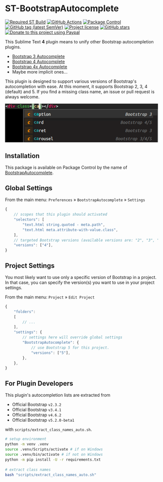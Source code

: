 # ST-BootstrapAutocomplete

[![Required ST Build](https://img.shields.io/badge/ST-4105+-orange.svg?style=flat-square&logo=sublime-text)](https://www.sublimetext.com)
[![GitHub Actions](https://img.shields.io/github/workflow/status/jfcherng-sublime/ST-BootstrapAutocomplete/Python?style=flat-square)](https://github.com/jfcherng-sublime/ST-BootstrapAutocomplete/actions)
[![Package Control](https://img.shields.io/packagecontrol/dt/BootstrapAutocomplete?style=flat-square)](https://packagecontrol.io/packages/BootstrapAutocomplete)
[![GitHub tag (latest SemVer)](https://img.shields.io/github/tag/jfcherng-sublime/ST-BootstrapAutocomplete?style=flat-square&logo=github)](https://github.com/jfcherng-sublime/ST-BootstrapAutocomplete/tags)
[![Project license](https://img.shields.io/github/license/jfcherng-sublime/ST-BootstrapAutocomplete?style=flat-square&logo=github)](https://github.com/jfcherng-sublime/ST-BootstrapAutocomplete/blob/st4/LICENSE)
[![GitHub stars](https://img.shields.io/github/stars/jfcherng-sublime/ST-BootstrapAutocomplete?style=flat-square&logo=github)](https://github.com/jfcherng-sublime/ST-BootstrapAutocomplete/stargazers)
[![Donate to this project using Paypal](https://img.shields.io/badge/paypal-donate-blue.svg?style=flat-square&logo=paypal)](https://www.paypal.me/jfcherng/5usd)

This Sublime Text **4** plugin means to unify other Bootstrap autocompletion plugins.

- [Bootstrap 3 Autocomplete](https://packagecontrol.io/packages/Bootstrap%203%20Autocomplete)
- [Bootstrap 4 Autocomplete](https://packagecontrol.io/packages/Bootstrap%204%20Autocomplete)
- [Bootstrap 4x Autocomplete](https://packagecontrol.io/packages/Bootstrap%204x%20Autocomplete)
- Maybe more implicit ones...

This plugin is designed to support various versions of Bootstrap's autocompletion with ease.
At this moment, it supports Bootstrap 2, 3, 4 (default) and 5. If you find a missing class name,
an issue or pull request is always welcome.

![screenshot-st4](https://raw.githubusercontent.com/jfcherng-sublime/ST-BootstrapAutocomplete/st4/docs/screenshot-st4.png)

## Installation

This package is available on Package Control by the name of [BootstrapAutocomplete](https://packagecontrol.io/packages/BootstrapAutocomplete).

## Global Settings

From the main menu: `Preferences` » `BootstrapAutocomplete` » `Settings`

```js
{
    // scopes that this plugin should activated
    "selectors": [
        "text.html string.quoted - meta.path",
        "text.html meta.attribute-with-value.class",
    ],
    // targeted Bootstrap versions (available versions are: "2", "3", "4", "5")
    "versions": ["4"],
}
```

## Project Settings

You most likely want to use only a specific version of Bootstrap in a project.
In that case, you can specify the version(s) you want to use in your project settings.

From the main menu: `Project` » `Edit Project`

```js
{
    "folders":
    [
        // ...
    ],
    "settings": {
        // settings here will override global settings
        "BootstrapAutocomplete": {
            // use Bootstrap 5 for this project.
            "versions": ["5"],
        },
    },
}
```

## For Plugin Developers

This plugin's autocompletion lists are extracted from

- Official Bootstrap `v2.3.2`
- Official Bootstrap `v3.4.1`
- Official Bootstrap `v4.6.2`
- Official Bootstrap `v5.2.0-beta1`

with `scripts/extract_class_names_auto.sh`.

```bash
# setup environment
python -m venv .venv
source .venv/Scripts/activate # if on Windows
source .venv/bin/activate # if not on Windows
python -m pip install -U -r requirements.txt

# extract class names
bash "scripts/extract_class_names_auto.sh"
```
